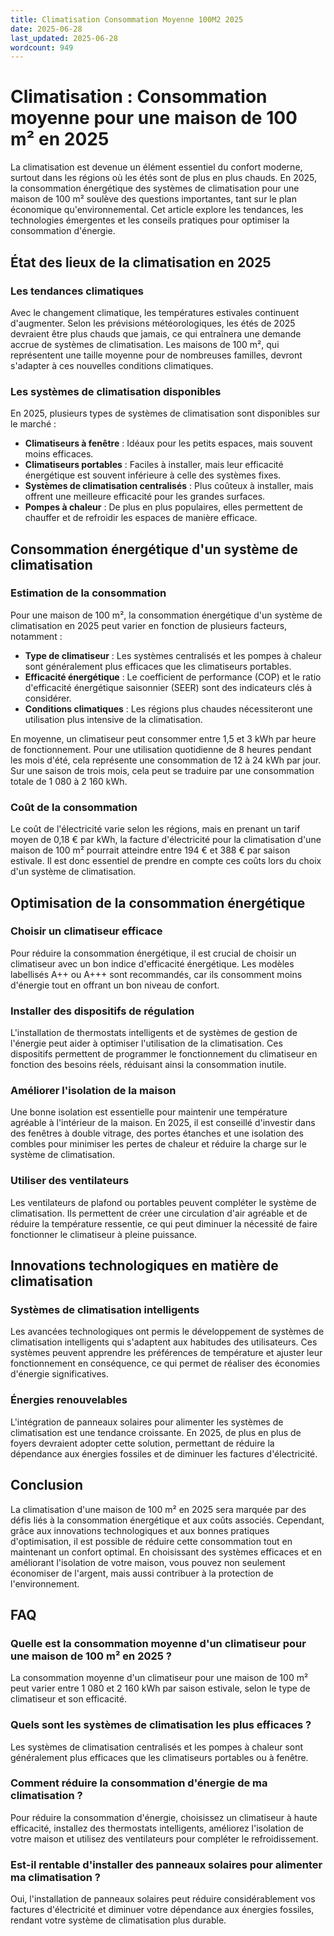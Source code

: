 ```yaml
---
title: Climatisation Consommation Moyenne 100M2 2025
date: 2025-06-28
last_updated: 2025-06-28
wordcount: 949
---
```


# Climatisation : Consommation moyenne pour une maison de 100 m² en 2025

La climatisation est devenue un élément essentiel du confort moderne, surtout dans les régions où les étés sont de plus en plus chauds. En 2025, la consommation énergétique des systèmes de climatisation pour une maison de 100 m² soulève des questions importantes, tant sur le plan économique qu'environnemental. Cet article explore les tendances, les technologies émergentes et les conseils pratiques pour optimiser la consommation d'énergie.

## État des lieux de la climatisation en 2025

### Les tendances climatiques

Avec le changement climatique, les températures estivales continuent d'augmenter. Selon les prévisions météorologiques, les étés de 2025 devraient être plus chauds que jamais, ce qui entraînera une demande accrue de systèmes de climatisation. Les maisons de 100 m², qui représentent une taille moyenne pour de nombreuses familles, devront s'adapter à ces nouvelles conditions climatiques.

### Les systèmes de climatisation disponibles

En 2025, plusieurs types de systèmes de climatisation sont disponibles sur le marché :

- **Climatiseurs à fenêtre** : Idéaux pour les petits espaces, mais souvent moins efficaces.
- **Climatiseurs portables** : Faciles à installer, mais leur efficacité énergétique est souvent inférieure à celle des systèmes fixes.
- **Systèmes de climatisation centralisés** : Plus coûteux à installer, mais offrent une meilleure efficacité pour les grandes surfaces.
- **Pompes à chaleur** : De plus en plus populaires, elles permettent de chauffer et de refroidir les espaces de manière efficace.

## Consommation énergétique d'un système de climatisation

### Estimation de la consommation

Pour une maison de 100 m², la consommation énergétique d'un système de climatisation en 2025 peut varier en fonction de plusieurs facteurs, notamment :

- **Type de climatiseur** : Les systèmes centralisés et les pompes à chaleur sont généralement plus efficaces que les climatiseurs portables.
- **Efficacité énergétique** : Le coefficient de performance (COP) et le ratio d'efficacité énergétique saisonnier (SEER) sont des indicateurs clés à considérer.
- **Conditions climatiques** : Les régions plus chaudes nécessiteront une utilisation plus intensive de la climatisation.

En moyenne, un climatiseur peut consommer entre 1,5 et 3 kWh par heure de fonctionnement. Pour une utilisation quotidienne de 8 heures pendant les mois d'été, cela représente une consommation de 12 à 24 kWh par jour. Sur une saison de trois mois, cela peut se traduire par une consommation totale de 1 080 à 2 160 kWh.

### Coût de la consommation

Le coût de l'électricité varie selon les régions, mais en prenant un tarif moyen de 0,18 € par kWh, la facture d'électricité pour la climatisation d'une maison de 100 m² pourrait atteindre entre 194 € et 388 € par saison estivale. Il est donc essentiel de prendre en compte ces coûts lors du choix d'un système de climatisation.

## Optimisation de la consommation énergétique

### Choisir un climatiseur efficace

Pour réduire la consommation énergétique, il est crucial de choisir un climatiseur avec un bon indice d'efficacité énergétique. Les modèles labellisés A++ ou A+++ sont recommandés, car ils consomment moins d'énergie tout en offrant un bon niveau de confort.

### Installer des dispositifs de régulation

L'installation de thermostats intelligents et de systèmes de gestion de l'énergie peut aider à optimiser l'utilisation de la climatisation. Ces dispositifs permettent de programmer le fonctionnement du climatiseur en fonction des besoins réels, réduisant ainsi la consommation inutile.

### Améliorer l'isolation de la maison

Une bonne isolation est essentielle pour maintenir une température agréable à l'intérieur de la maison. En 2025, il est conseillé d'investir dans des fenêtres à double vitrage, des portes étanches et une isolation des combles pour minimiser les pertes de chaleur et réduire la charge sur le système de climatisation.

### Utiliser des ventilateurs

Les ventilateurs de plafond ou portables peuvent compléter le système de climatisation. Ils permettent de créer une circulation d'air agréable et de réduire la température ressentie, ce qui peut diminuer la nécessité de faire fonctionner le climatiseur à pleine puissance.

## Innovations technologiques en matière de climatisation

### Systèmes de climatisation intelligents

Les avancées technologiques ont permis le développement de systèmes de climatisation intelligents qui s'adaptent aux habitudes des utilisateurs. Ces systèmes peuvent apprendre les préférences de température et ajuster leur fonctionnement en conséquence, ce qui permet de réaliser des économies d'énergie significatives.

### Énergies renouvelables

L'intégration de panneaux solaires pour alimenter les systèmes de climatisation est une tendance croissante. En 2025, de plus en plus de foyers devraient adopter cette solution, permettant de réduire la dépendance aux énergies fossiles et de diminuer les factures d'électricité.

## Conclusion

La climatisation d'une maison de 100 m² en 2025 sera marquée par des défis liés à la consommation énergétique et aux coûts associés. Cependant, grâce aux innovations technologiques et aux bonnes pratiques d'optimisation, il est possible de réduire cette consommation tout en maintenant un confort optimal. En choisissant des systèmes efficaces et en améliorant l'isolation de votre maison, vous pouvez non seulement économiser de l'argent, mais aussi contribuer à la protection de l'environnement.

## FAQ

### Quelle est la consommation moyenne d'un climatiseur pour une maison de 100 m² en 2025 ?

La consommation moyenne d'un climatiseur pour une maison de 100 m² peut varier entre 1 080 et 2 160 kWh par saison estivale, selon le type de climatiseur et son efficacité.

### Quels sont les systèmes de climatisation les plus efficaces ?

Les systèmes de climatisation centralisés et les pompes à chaleur sont généralement plus efficaces que les climatiseurs portables ou à fenêtre.

### Comment réduire la consommation d'énergie de ma climatisation ?

Pour réduire la consommation d'énergie, choisissez un climatiseur à haute efficacité, installez des thermostats intelligents, améliorez l'isolation de votre maison et utilisez des ventilateurs pour compléter le refroidissement.

### Est-il rentable d'installer des panneaux solaires pour alimenter ma climatisation ?

Oui, l'installation de panneaux solaires peut réduire considérablement vos factures d'électricité et diminuer votre dépendance aux énergies fossiles, rendant votre système de climatisation plus durable.